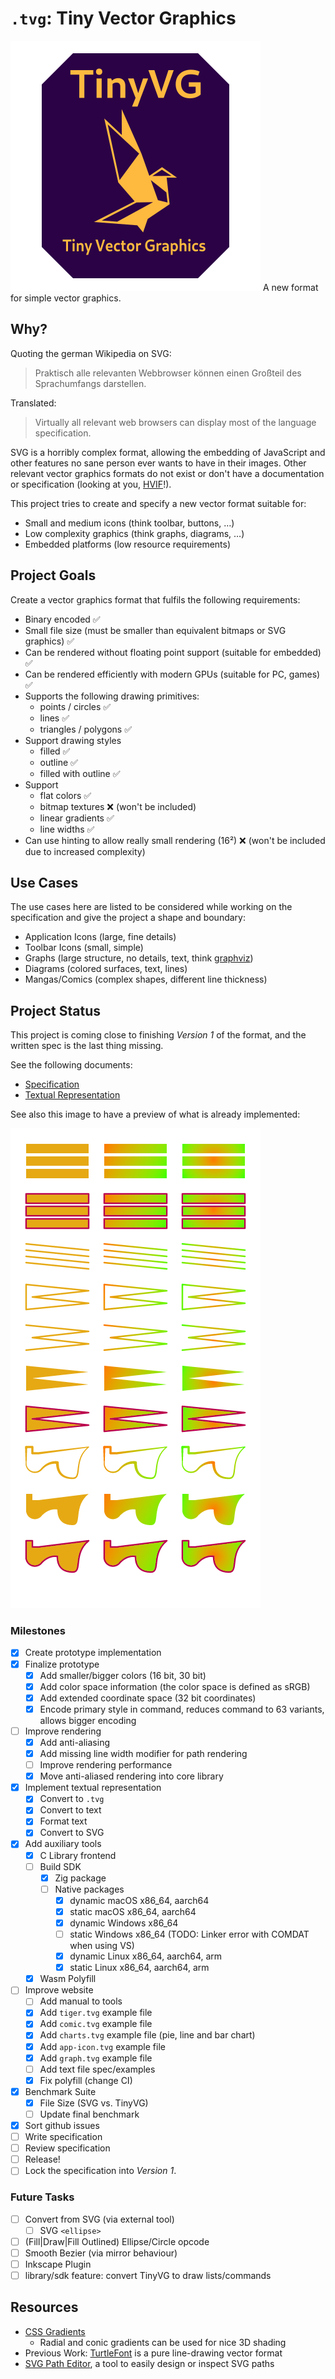 # `.tvg`: Tiny Vector Graphics

![Project Logo](design/logo.svg) A new format for simple vector graphics.

## Why?

Quoting the german Wikipedia on SVG:

> Praktisch alle relevanten Webbrowser können einen Großteil des Sprachumfangs darstellen.

Translated:

> Virtually all relevant web browsers can display most of the language specification.

SVG is a horribly complex format, allowing the embedding of JavaScript and other features no sane person ever wants to have in their images. Other relevant vector graphics formats do not exist or don't have a documentation or specification (looking at you, [HVIF](https://en.wikipedia.org/wiki/Haiku_Vector_Icon_Format)!).

This project tries to create and specify a new vector format suitable for:

- Small and medium icons (think toolbar, buttons, …)
- Low complexity graphics (think graphs, diagrams, …)
- Embedded platforms (low resource requirements)

## Project Goals

Create a vector graphics format that fulfils the following requirements:

- Binary encoded ✅
- Small file size (must be smaller than equivalent bitmaps or SVG graphics) ✅
- Can be rendered without floating point support (suitable for embedded) ✅
- Can be rendered efficiently with modern GPUs (suitable for PC, games) ✅
- Supports the following drawing primitives:
  - points / circles ✅
  - lines ✅
  - triangles / polygons ✅
- Support drawing styles
  - filled ✅
  - outline ✅
  - filled with outline ✅
- Support
  - flat colors ✅
  - bitmap textures ❌ (won't be included)
  - linear gradients ✅
  - line widths ✅
- Can use hinting to allow really small rendering (16²) ❌ (won't be included due to increased complexity)

## Use Cases

The use cases here are listed to be considered while working on the specification and give the project a shape and boundary:

- Application Icons (large, fine details)
- Toolbar Icons (small, simple)
- Graphs (large structure, no details, text, think [graphviz](https://graphviz.org/))
- Diagrams (colored surfaces, text, lines)
- Mangas/Comics (complex shapes, different line thickness)

## Project Status

This project is coming close to finishing _Version 1_ of the format, and the written spec is the last thing missing.

See the following documents:

- [Specification](documents/specification.md)
- [Textual Representation](documents/text-format.md)

See also this image to have a preview of what is already implemented:

![Preview](examples/tinyvg/everything.png)

### Milestones

- [x] Create prototype implementation
- [x] Finalize prototype
  - [x] Add smaller/bigger colors (16 bit, 30 bit)
  - [x] Add color space information (the color space is defined as sRGB)
  - [x] Add extended coordinate space (32 bit coordinates)
  - [x] Encode primary style in command, reduces command to 63 variants, allows bigger encoding
- [ ] Improve rendering
  - [x] Add anti-aliasing
  - [x] Add missing line width modifier for path rendering
  - [ ] Improve rendering performance
  - [x] Move anti-aliased rendering into core library
- [x] Implement textual representation
  - [x] Convert to `.tvg`
  - [x] Convert to text
  - [x] Format text
  - [x] Convert to SVG
- [x] Add auxiliary tools
  - [x] C Library frontend
  - [ ] Build SDK
    - [x] Zig package
    - [ ] Native packages
      - [x] dynamic macOS x86_64, aarch64
      - [x] static macOS x86_64, aarch64
      - [x] dynamic Windows x86_64
      - [ ] static Windows x86_64 (TODO: Linker error with COMDAT when using VS)
      - [x] dynamic Linux x86_64, aarch64, arm
      - [x] static Linux x86_64, aarch64, arm
  - [x] Wasm Polyfill
- [ ] Improve website
  - [ ] Add manual to tools
  - [x] Add `tiger.tvg` example file
  - [x] Add `comic.tvg` example file
  - [x] Add `charts.tvg` example file (pie, line and bar chart)
  - [x] Add `app-icon.tvg` example file
  - [x] Add `graph.tvg` example file
  - [ ] Add text file spec/examples
  - [x] Fix polyfill (change CI)
- [x] Benchmark Suite
  - [x] File Size (SVG vs. TinyVG)
  - [ ] Update final benchmark
- [x] Sort github issues
- [ ] Write specification
- [ ] Review specification
- [ ] Release!
- [ ] Lock the specification into _Version 1_.

### Future Tasks

- [ ] Convert from SVG (via external tool)
  - [ ] SVG `<ellipse>`
- [ ] (Fill|Draw|Fill Outlined) Ellipse/Circle opcode
- [ ] Smooth Bezier (via mirror behaviour)
- [ ] Inkscape Plugin
- [ ] library/sdk feature: convert TinyVG to draw lists/commands

## Resources

- [CSS Gradients](https://css-tricks.com/css3-gradients/)
  - Radial and conic gradients can be used for nice 3D shading
- Previous Work: [TurtleFont](https://github.com/MasterQ32/turtlefont) is a pure line-drawing vector format
- [SVG Path Editor](https://yqnn.github.io/svg-path-editor/), a tool to easily design or inspect SVG paths
